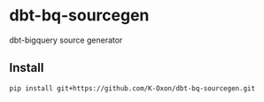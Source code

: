 # dbt-bq-sourcegen

dbt-bigquery source generator

## Install

```bash
pip install git+https://github.com/K-Oxon/dbt-bq-sourcegen.git
```
